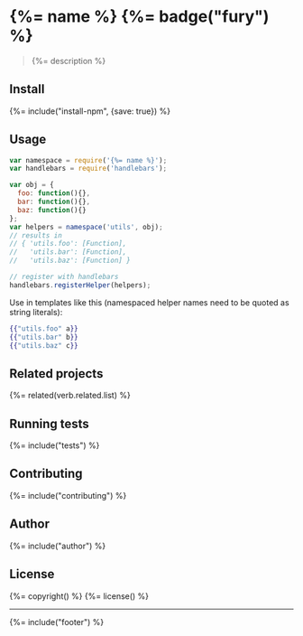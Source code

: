 # {%= name %} {%= badge("fury") %}

> {%= description %}

## Install
{%= include("install-npm", {save: true}) %}

## Usage

```js
var namespace = require('{%= name %}');
var handlebars = require('handlebars');

var obj = {
  foo: function(){},
  bar: function(){},
  baz: function(){}
};
var helpers = namespace('utils', obj);
// results in
// { 'utils.foo': [Function],
//   'utils.bar': [Function],
//   'utils.baz': [Function] }

// register with handlebars
handlebars.registerHelper(helpers);
```

Use in templates like this (namespaced helper names need to be quoted as string literals):

```handlebars
{{"utils.foo" a}}
{{"utils.bar" b}}
{{"utils.baz" c}}
```

## Related projects
{%= related(verb.related.list) %}  

## Running tests
{%= include("tests") %}

## Contributing
{%= include("contributing") %}

## Author
{%= include("author") %}

## License
{%= copyright() %}
{%= license() %}

***

{%= include("footer") %}
